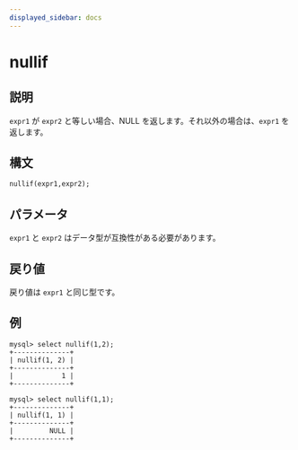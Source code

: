 ```yaml
---
displayed_sidebar: docs
---
```


# nullif

## 説明

`expr1` が `expr2` と等しい場合、NULL を返します。それ以外の場合は、`expr1` を返します。

## 構文

```Haskell
nullif(expr1,expr2);
```

## パラメータ

`expr1` と `expr2` はデータ型が互換性がある必要があります。

## 戻り値

戻り値は `expr1` と同じ型です。

## 例

```Plain Text
mysql> select nullif(1,2);
+--------------+
| nullif(1, 2) |
+--------------+
|            1 |
+--------------+

mysql> select nullif(1,1);
+--------------+
| nullif(1, 1) |
+--------------+
|         NULL |
+--------------+
```